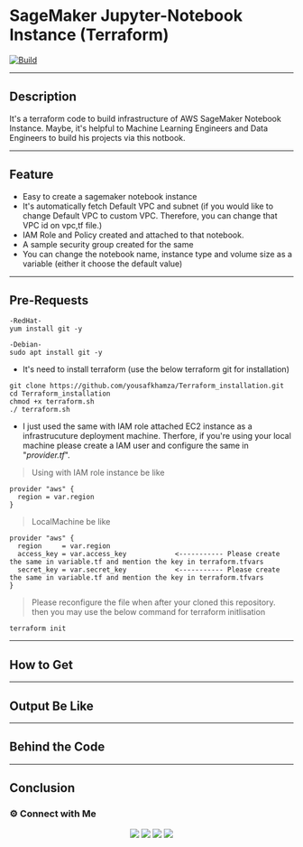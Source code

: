 # SageMaker Jupyter-Notebook Instance (Terraform)
[![Build](https://travis-ci.org/joemccann/dillinger.svg?branch=master)](https://travis-ci.org/joemccann/dillinger)

---
## Description
It's a terraform code to build infrastructure of AWS SageMaker Notebook Instance. Maybe, it's helpful to Machine Learning Engineers and Data Engineers to build his projects via this notbook.

----
## Feature
- Easy to create a sagemaker notebook instance 
- It's automatically fetch Default VPC and subnet (if you would like to change Default VPC to custom VPC. Therefore, you can change that VPC id on vpc,tf file.)
- IAM Role and Policy created and attached to that notebook.
- A sample security group created for the same
- You can change the notebook name, instance type and volume size as a variable (either it choose the default value)

----
## Pre-Requests
```
-RedHat-
yum install git -y

-Debian-
sudo apt install git -y
```
- It's need to install terraform (use the below terraform git for installation)
```
git clone https://github.com/yousafkhamza/Terraform_installation.git
cd Terraform_installation
chmod +x terraform.sh
./ terraform.sh
```
- I just used the same with IAM role attached EC2 instance as a infrastrucuture deployment machine. Therfore, if you're using your local machine please create a IAM user and configure the same in "_provider.tf_".
> Using with IAM role instance be like
```
provider "aws" {
  region = var.region
}
```
> LocalMachine be like
```
provider "aws" {
  region     = var.region
  access_key = var.access_key            <----------- Please create the same in variable.tf and mention the key in terraform.tfvars
  secret_key = var.secret_key            <----------- Please create the same in variable.tf and mention the key in terraform.tfvars
}
```

> Please reconfigure the file when after your cloned this repository. then you may use the below command for terraform initlisation
```
terraform init
```

---
## How to Get


----
## Output Be Like


----
## Behind the Code


----
## Conclusion


### ⚙️ Connect with Me 

<p align="center">
<a href="mailto:yousaf.k.hamza@gmail.com"><img src="https://img.shields.io/badge/Gmail-D14836?style=for-the-badge&logo=gmail&logoColor=white"/></a>
<a href="https://www.linkedin.com/in/yousafkhamza"><img src="https://img.shields.io/badge/LinkedIn-0077B5?style=for-the-badge&logo=linkedin&logoColor=white"/></a> 
<a href="https://www.instagram.com/yousafkhamza"><img src="https://img.shields.io/badge/Instagram-E4405F?style=for-the-badge&logo=instagram&logoColor=white"/></a>
<a href="https://wa.me/%2B917736720639?text=This%20message%20from%20GitHub."><img src="https://img.shields.io/badge/WhatsApp-25D366?style=for-the-badge&logo=whatsapp&logoColor=white"/></a><br />
